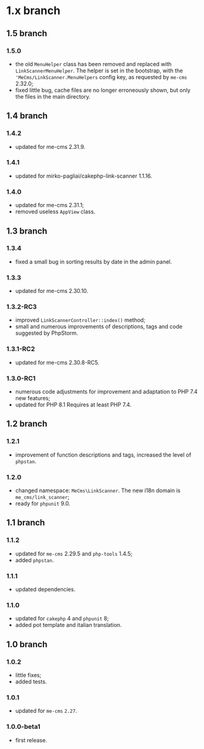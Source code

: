 # 1.x branch
## 1.5 branch
### 1.5.0
* the old `MenuHelper` class has been removed and replaced with `LinkScannerMenuHelper`. The helper is set in the
  bootstrap, with the `'MeCms/LinkScanner.MenuHelpers` config key, as requested by `me-cms` 2.32.0;
* fixed little bug, cache files are no longer erroneously shown, but only the files in the main directory.

## 1.4 branch
### 1.4.2
* updated for me-cms 2.31.9.

### 1.4.1
* updated for mirko-pagliai/cakephp-link-scanner 1.1.16.

### 1.4.0
* updated for me-cms 2.31.1;
* removed useless `AppView` class.

## 1.3 branch
### 1.3.4
* fixed a small bug in sorting results by date in the admin panel.

### 1.3.3
* updated for me-cms 2.30.10.

### 1.3.2-RC3
* improved `LinkScannerController::index()` method;
* small and numerous improvements of descriptions, tags and code suggested
  by PhpStorm.

### 1.3.1-RC2
* updated for me-cms 2.30.8-RC5.

### 1.3.0-RC1
* numerous code adjustments for improvement and adaptation to PHP 7.4 new features;
* updated for PHP 8.1 Requires at least PHP 7.4.

## 1.2 branch
### 1.2.1
* improvement of function descriptions and tags, increased the level of `phpstan`.

### 1.2.0
* changed namespace: `MeCms\LinkScanner`. The new i18n domain is `me_cms/link_scanner`;
* ready for `phpunit` 9.0.

## 1.1 branch
### 1.1.2
* updated for `me-cms` 2.29.5 and `php-tools` 1.4.5;
* added `phpstan`.

### 1.1.1
* updated dependencies.

### 1.1.0
* updated for `cakephp` 4 and `phpunit` 8;
* added pot template and italian translation.

## 1.0 branch
### 1.0.2
* little fixes;
* added tests.

### 1.0.1
* updated for `me-cms` `2.27`.

### 1.0.0-beta1
* first release.

